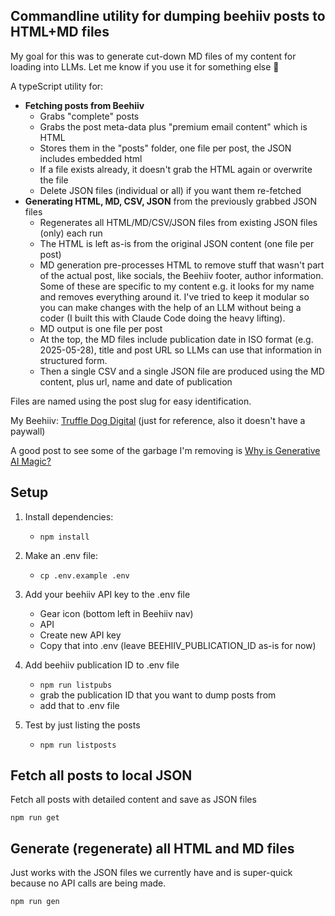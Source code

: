 ## Commandline utility for dumping beehiiv posts to HTML+MD files

My goal for this was to generate cut-down MD files of my content for loading into LLMs. Let me know if you use it for something else 😬

A typeScript utility for:

- **Fetching posts from Beehiiv**
  - Grabs "complete" posts
  - Grabs the post meta-data plus "premium email content" which is HTML
  - Stores them in the "posts" folder, one file per post, the JSON includes embedded html
  - If a file exists already, it doesn't grab the HTML again or overwrite the file
  - Delete JSON files (individual or all) if you want them re-fetched
- **Generating HTML, MD, CSV, JSON** from the previously grabbed JSON files
  - Regenerates all HTML/MD/CSV/JSON files from existing JSON files (only) each run
  - The HTML is left as-is from the original JSON content (one file per post)
  - MD generation pre-processes HTML to remove stuff that wasn't part of the actual post, like socials, the Beehiiv footer, author information. Some of these are specific to my content e.g. it looks for my name and removes everything around it. I've tried to keep it modular so you can make changes with the help of an LLM without being a coder (I built this with Claude Code doing the heavy lifting).
  - MD output is one file per post
  - At the top, the MD files include publication date in ISO format (e.g. 2025-05-28), title and post URL so LLMs can use that information in structured form.
  - Then a single CSV and a single JSON file are produced using the MD content, plus url, name and date of publication

Files are named using the post slug for easy identification.

My Beehiiv: [Truffle Dog Digital](https://truffle-dog-digital.beehiiv.com/) (just for reference, also it doesn't have a paywall)

A good post to see some of the garbage I'm removing is [Why is Generative AI Magic?](https://truffle-dog-digital.beehiiv.com/p/why-is-generative-ai-magic)

## Setup

1. Install dependencies:

   - `npm install`

1. Make an .env file:

   - `cp .env.example .env`

1. Add your beehiiv API key to the .env file

   - Gear icon (bottom left in Beehiiv nav)
   - API
   - Create new API key
   - Copy that into .env (leave BEEHIIV_PUBLICATION_ID as-is for now)

1. Add beehiiv publication ID to .env file

   - `npm run listpubs`
   - grab the publication ID that you want to dump posts from
   - add that to .env file

1. Test by just listing the posts
   - `npm run listposts`

## Fetch all posts to local JSON

Fetch all posts with detailed content and save as JSON files

`npm run get`

## Generate (regenerate) all HTML and MD files

Just works with the JSON files we currently have and is super-quick because no API calls are being made.

`npm run gen`
